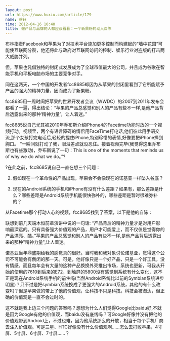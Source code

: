 ```yaml
---
layout: post
url: https://www.huxiu.com/article/179
name: 蔡钰
time: 2012-04-16 10:40
title: 做产品与品牌的人都应该看看：一个新果粉的动人自陈
---
```

布林指责Facebook和苹果为了对技术平台施加更多控制而构建起的“墙中花园”可能使互联网分裂，他还将此与政府对互联网访问的控制、娱乐行业对盗版的打击两大威胁并列。

但，苹果也凭借独特的封闭式发展成为了全球市值最大的公司，并且成为谷歌在智能手机和平板电脑市场的主要竞争对手。

同在这两天，一个中国的开发者fcc8685却因为从苹果的封闭里看到了它所能赋予产品的强大的精神力量，因而成为了新果粉。

fcc8685用一周时间把苹果的世界开发者会议（WWDC）的2007到2011年发布会都看了一遍，得出结论：“苹果的产品总感觉和别人的产品有些不一样,是他产品背后透露出来的那种‘精神力量’，让人着迷。”

fcc8685说自己尤其被2010年乔布斯介绍iPhone4的Facetime功能时放的一个视频打动。视频里，两个有语言障碍的情侣用FaceTime打电话,他们彼此用手语交流,那个女孩打完电话后,轻轻的握住iPhone,特别珍惜的表情,好像要把iPhone捧到胸口。 “一瞬间就打动了我，眼泪差点就没忍住。接着视频完毕(我觉得这里乔布斯也有些激动)，乔布斯说了一句：This is one of the moments that reminds us of why we do what we do。”?

?在此之前，fcc8685说自己一直在想三个问题：

2. 假如现在一个革命性的产品出现，苹果会不会像现在的诺基亚一样坠入谷底？

3. 现在的Android系统的手机和iPhone有没有什么差距？如果有，那么差距是什么？哪些差距是Android系统手机能很快弥补的，哪些差距是暂时很难弥补的？

从Facetime那个打动人心的视频，fcc8685找到了答案，以下是他的自陈：

联想到前几天端木恒前辈演讲中说的一句话: “产品背后的精神力量才是对用户影响最深远的。只有具备强大价值观的产品，用户才可能爱上，而不仅仅是觉得你的产品漂亮、酷。”苹果的产品总感觉和别人的产品有些不一样,是他产品背后透露出来的那种"精神力量",让人着迷。

诺基亚当年鼎盛期给我的感觉真的很好。当时我和我对象讨论诺基亚，觉得这个公司不可能会有倒闭的那一天。可是，他好像只是一个好产品，只是一个好工具，没有情感。而且每年会有大量的这种产品换换外壳推出市场，系统也更新，可我从开始的使用的7610到后来的E72，到触屏的5800没有感觉到系统有什么变化，这不正是现在Android系统手机的前生吗(当然Android系统比以前的Symbian系统进步明显)？只不过是把symbian系统换成了更强大的Android系统，其他的有什么改变吗？但是苹果做的带上了他的价值观，让科技不只是科技。科技会被淘汰，但正确的价值观是一直不会过时的。

这不就是我上边三个问题的答案吗？想想为什么人们觉得Google比baidu好,不就是因为Google有他的价值观，而baidu没有底线吗？可Google好像并没有把他的价值观带到Android上，不过也难，因为他系统那么的开放，相当于每个手机厂商去注入价值观。可是三星、HTC好像没有什么价值观啊……怎么去打败苹果，4寸屏、5寸屏、6寸屏、7寸屏……？

